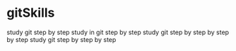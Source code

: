# gitSkills
study git step by step
study in git step by step
study git step by step by step by step
study git step by step by step
